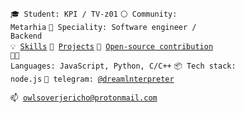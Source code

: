 <code>🎓 Student: KPI / TV-z01</code>
<code>⚪ Community: Metarhia</code>
<code>👷 Speciality: Software engineer / Backend</code><br>
<code>💡 [Skills](SKILLS.md)</code>
<code>🧻 [Projects](PROJECTS.md)</code>
<code>👀 [Open-source contribution](CONTRIBUTION.md)</code><br>
<code>🧑‍💻 Languages: JavaScript, Python, C/C++</code>
<code>📦 Tech stack: node.js</code>
<code>💬 telegram: [@dreamlnterpreter](https://telegram.me/dreamlnterpreter)</code>

<code>📫 [owlsoverjericho@protonmail.com](mailto:owlsoverjericho@protonmail.com)</code>
